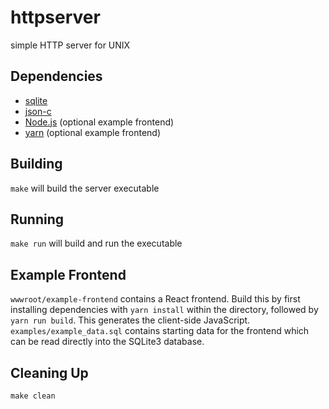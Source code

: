 # httpserver

simple HTTP server for UNIX

## Dependencies

* [sqlite](https://sqlite.org/index.html)
* [json-c](http://json-c.github.io/json-c/json-c-current-release/doc/html/index.html)
* [Node.js](https://nodejs.org/en/) (optional example frontend)
* [yarn](https://yarnpkg.com/) (optional example frontend)

## Building

`make` will build the server executable

## Running

`make run` will build and run the executable

## Example Frontend

`wwwroot/example-frontend` contains a React frontend. Build this by first installing dependencies with `yarn install` within the directory, followed by `yarn run build`. This generates the client-side JavaScript. `examples/example_data.sql` contains starting data for the frontend which can be read directly into the SQLite3 database.

## Cleaning Up

`make clean`
